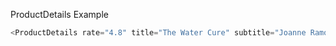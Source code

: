 ProductDetails Example

```js
<ProductDetails rate="4.8" title="The Water Cure" subtitle="Joanne Ramos" buttonText="Biography" />
```